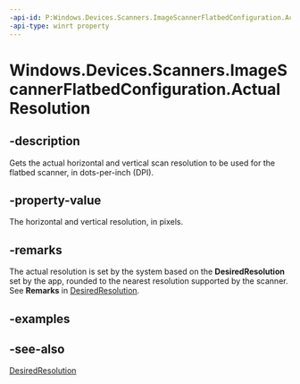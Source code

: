 ```yaml
---
-api-id: P:Windows.Devices.Scanners.ImageScannerFlatbedConfiguration.ActualResolution
-api-type: winrt property
---
```


<!-- Property syntax
public Windows.Devices.Scanners.ImageScannerResolution ActualResolution { get; }
-->

# Windows.Devices.Scanners.ImageScannerFlatbedConfiguration.ActualResolution

## -description
Gets the actual horizontal and vertical scan resolution to be used for the flatbed scanner, in dots-per-inch (DPI).

## -property-value
The horizontal and vertical resolution, in pixels.

## -remarks
The actual resolution is set by the system based on the **DesiredResolution** set by the app, rounded to the nearest resolution supported by the scanner. See **Remarks** in [DesiredResolution](imagescannerflatbedconfiguration_desiredresolution.md).

## -examples

## -see-also
[DesiredResolution](imagescannerflatbedconfiguration_desiredresolution.md)
